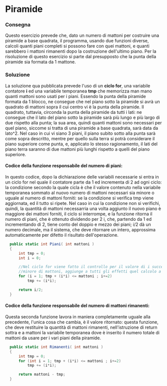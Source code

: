 # Piramide

### Consegna
Questo esercizio prevede che, dato un numero di mattoni per costruire una piramide a base quadrata, il programma, usando due funzioni diverse, calcoli quanti piani completi si possono fare con quei mattoni, e quanti sarebbero i mattoni rimanenti dopo la costruzione dell'ultimo piano. Per la risoluzione di questo esercizio si parte dal presupposto che la punta della piramide sia formata da 1 mattone. 

### Soluzione
La soluzione qua pubblicata prevede l'uso di un <b>ciclo for</b>, una variabile contatore <b>i</b> ed una variabile temporanea <b>tmp</b> che memorizza man mano quanti mattoni sono usati per i piani.
Essendo la punta della piramide formata da 1 blocco, ne consegue che nel piano sotto la piramide si avrà un quadrato di mattoni sopra il cui centro vi è la punta della piramide. Il quadrato, tuttavia, circonda la punta della piramide da tutti i lati: ne consegue che il lato del piano sotto la piramide sarà più lungo e più largo di due rispetto alla punta; la sua area, quindi quanti mattoni sono necessari per quel piano, siccome si tratta di una piramide a base quadrata, sarà data da lato^2. Nel caso in cui vi siano 3 piani, il piano subito sotto alla punta sarà come sopra descritto, mentre per quello sulla terra si potrà considerare il piano superiore come punta, e, applicato lo stesso ragionamento, il lati del piano terra saranno di due mattoni più lunghi rispetto a quelli del piano superiore.
<br>
#### Codice della funzione responsabile del numero di piani:
In questo codice, dopo la dichiarazione delle variabili necessarie si entra in un ciclo for nel quale il contatore parte da 1 ed incrementa di 2 ad ogni ciclo: la condizione secondo la quale cicla è che il valore contenuto nella variabile temporanea sommato al nuovo numero di mattoni necessari sia minore o uguale al numero di mattoni forniti: se la condizione si verifica tmp viene aggiornata, ed il tutto si ripete.
Nel caso in cui la condizione non si verifichi, quindi, la quantità di mattoni necessarria una volta aggiunto il nuovo piano è maggiore dei mattoni forniti, il ciclo si interrompe, e la funzione ritorna il numero di piani, che è ottenuto dividendo per 2 i, che, partendo da 1 ed incrementando di 2, tiene conto del doppio e mezzo dei piani; i/2 dà un numero decimale, ma il sistema, che deve ritornare un intero, approssima automaticamente per difetto il risultato dell'operazione.
```C#
  public static int Piani( int mattoni )
  {
      int tmp = 0;
      int i = 0;

      //Nel ciclo for viene fatto il controllo per il valore di i successivo: se il valore di i^2 + tmp è
      //minore di mattoni, aggiunge a tutti gli effetti quel calcolo a tmp
      for (i = 1; tmp + (i*i) <= mattoni ; i+=2)
          tmp += (i*i);

      return i/2;
  }
```



#### Codice della funzione responsabile del numero di mattoni rimanenti:
Questa seconda funzione lavora in maniera completamente uguale alla precedente, l'unica cosa che cambia, è il valore ritornato: questa funzione, che deve restituire la quantità di mattoni rimanenti, nell'istruzione di return sottra e a mattoni la variabile temporanea dove è inserito il numero totale di mattoni da usare per i vari piani della piramide.
```C#
  public static int Rimanenti( int mattoni )
  {
      int tmp = 0;
      for (int i = 1; tmp + (i*i) <= mattoni ; i+=2)
          tmp += (i*i);

      return mattoni - tmp;
  }
```


